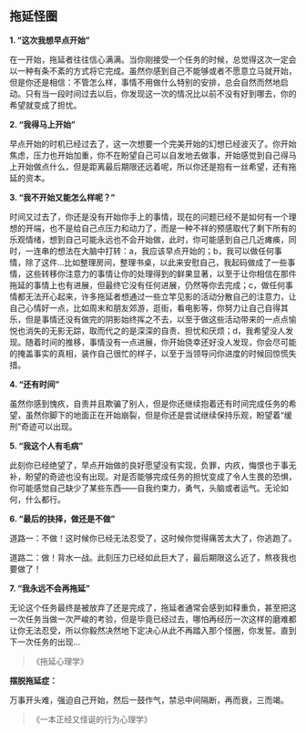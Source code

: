 ##  拖延怪圈

**1. “这次我想早点开始”**

在一开始，拖延者往往信心满满。当你刚接受一个任务的时候，总觉得这次一定会以一种有条不紊的方式将它完成。虽然你感到自己不能够或者不愿意立马就开始，但是你还是相信：不管怎么样，事情不用做什么特别的安排，总会自然而然地启动。只有当一段时间过去以后，你发现这一次的情况比以前不没有好到哪去，你的希望就变成了担忧。

**2. “我得马上开始”**

早点开始的时机已经过去了，这一次想要一个完美开始的幻想已经波灭了。你开始焦虑，压力也开始加重，你不在盼望自己可以自发地去做事，开始感觉到自己得马上开始做点什么，但是距离最后期限还远着呢，所以你还是抱有一丝希望，还有拖延的资本。

**3. “我不开始又能怎么样呢？”**

时间又过去了，你还是没有开始你手上的事情，现在的问题已经不是如何有一个理想的开端，也不是给自己点压力和动力了，而是一种不祥的预感取代了剩下所有的乐观情绪，想到自己可能永远也不会开始做，此时，你可能感到自己几近瘫痪，同时，一连串的想法在大脑中打转：a，我应该早点开始的；b，我可以做任何事情，除了这件...比如整理房间，整理书桌，以此来安慰自己，我起码做成了一些事情，这些转移你注意力的事情让你的处理得到的鲜果显著，以至于让你相信在那件拖延的事情上也有进展，但最终它没有任何进展，仍然等你去完成；c，做任何事情都无法开心起来，许多拖延者想通过一些立竿见影的活动分散自己的注意力，让自己心情好一点，比如周末和朋友郊游，逛街，看电影等，你努力让自己自得其乐，但是事情还没有做完的阴影始终挥之不去，以至于做这些活动带来的一点点愉悦也消失的无影无踪，取而代之的是深深的自责、担忧和厌烦；d，我希望没人发现。随着时间的推移，事情没有一点进展，你开始侥幸还好没人发现，你会尽可能的掩盖事实的真相，装作自己很忙的样子，以至于当领导问你进度的时候回惊慌失措。

**4. “还有时间”**

虽然你感到愧疚，自责并且欺骗了别人，但是你还继续抱着还有时间完成任务的希望，虽然你脚下的地面正在开始崩裂，但是你还是尝试继续保持乐观，盼望着“缓刑”奇迹可以出现。

**5. “我这个人有毛病”**

此刻你已经绝望了，早点开始做的良好愿望没有实现，负罪，内疚，悔恨也于事无补，盼望的奇迹也没有出现。对是否能够完成任务的担忧变成了令人生畏的恐惧，你可能感觉自己缺少了某些东西——自我约束力，勇气，头脑或者运气。无论如何，什么都行。

**6. “最后的抉择，做还是不做”**

道路一：不做！这时候你已经无法忍受了，这时候你觉得痛苦太大了，你逃跑了。

道路二：做！背水一战。此刻压力已经如此巨大了，最后期限这么近了，熬夜我也要做了！

**7. “我永远不会再拖延”**

无论这个任务最终是被放弃了还是完成了，拖延者通常会感到如释重负，甚至把这一次任务当做一次严峻的考验，但是毕竟已经过去，哪怕再经历一次这样的磨难都让你无法忍受，所以你毅然决然地下定决心从此不再踏入那个怪圈，你发誓。直到下一次任务的出现...



> 《拖延心理学》



**摆脱拖延症：**

万事开头难，强迫自己开始，然后一鼓作气，禁忌中间隔断，再而衰，三而竭。



> 《一本正经又怪诞的行为心理学》